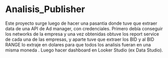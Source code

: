 # Analisis_Publisher
Este proyecto surge luego de hacer una pasantia donde tuve que extraer data de una API de Ad manager, con credenciales. Primero debía conseguir los networks de la empresa y una vez obtenidas obtuve los report service de cada una de las empresas, y aparte tuve que extraer los BID y al BID RANGE lo extraje en dolares para que todos los analisis fueran en una misma moneda . Luego hacer dashboard en Looker Studio (ex Data Studio). 
